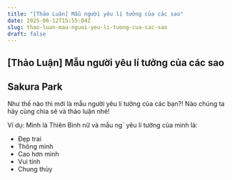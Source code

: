 ```yaml
---
title: "[Thảo Luận] Mẫu người yêu lí tưởng của các sao"
date: 2025-06-12T15:55:04Z
slug: thao-luan-mau-nguoi-yeu-li-tuong-cua-cac-sao
draft: false
---
```


## [Thảo Luận] Mẫu người yêu lí tưởng của các sao

## Sakura Park

Như thế nào thì mới là mẫu người yêu lí tưởng của các bạn?! Nào chúng ta hãy cùng chia sẻ và thảo luận nhé!  
 
Ví dụ:
Mình là Thiên Bình nữ và mẫu ng` yêu lí tưởng của mình là:
- Đẹp trai
- Thông mình
- Cao hơn mình
- Vui tính
- Chung thủy